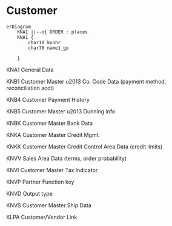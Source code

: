 # Customer 
```mermaid
erDiagram
    KNA1 ||--o{ ORDER : places
    KNA1 {
        char10 kunnr
        char70 name1_gp
        
    }
```

KNA1 General Data

KNB1 Customer Master u2013 Co. Code Data (payment method, reconciliation acct)

KNB4 Customer Payment History

KNB5 Customer Master u2013 Dunning info

KNBK Customer Master Bank Data

KNKA Customer Master Credit Mgmt.

KNKK Customer Master Credit Control Area Data (credit limits)

KNVV Sales Area Data (terms, order probability)

KNVI Customer Master Tax Indicator

KNVP Partner Function key

KNVD Output type

KNVS Customer Master Ship Data

KLPA Customer/Vendor Link